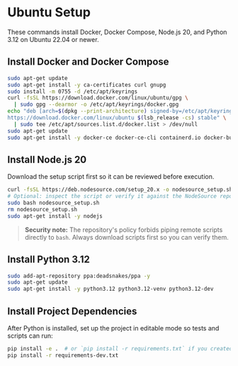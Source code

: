 # Ubuntu Setup

These commands install Docker, Docker Compose, Node.js 20, and Python 3.12 on Ubuntu 22.04 or newer.

## Install Docker and Docker Compose
```bash
sudo apt-get update
sudo apt-get install -y ca-certificates curl gnupg
sudo install -m 0755 -d /etc/apt/keyrings
curl -fsSL https://download.docker.com/linux/ubuntu/gpg \
  | sudo gpg --dearmor -o /etc/apt/keyrings/docker.gpg
echo "deb [arch=$(dpkg --print-architecture) signed-by=/etc/apt/keyrings/docker.gpg] \
https://download.docker.com/linux/ubuntu $(lsb_release -cs) stable" \
  | sudo tee /etc/apt/sources.list.d/docker.list > /dev/null
sudo apt-get update
sudo apt-get install -y docker-ce docker-ce-cli containerd.io docker-buildx-plugin docker-compose-plugin
```

## Install Node.js 20
Download the setup script first so it can be reviewed before execution.
```bash
curl -fsSL https://deb.nodesource.com/setup_20.x -o nodesource_setup.sh
# Optional: inspect the script or verify it against the NodeSource repository
sudo bash nodesource_setup.sh
rm nodesource_setup.sh
sudo apt-get install -y nodejs
```

> **Security note:** The repository's policy forbids piping remote scripts
> directly to `bash`. Always download scripts first so you can verify them.

## Install Python 3.12
```bash
sudo add-apt-repository ppa:deadsnakes/ppa -y
sudo apt-get update
sudo apt-get install -y python3.12 python3.12-venv python3.12-dev
```

## Install Project Dependencies

After Python is installed, set up the project in editable mode so tests and
scripts can run:

```bash
pip install -e .  # or `pip install -r requirements.txt` if you created one
pip install -r requirements-dev.txt
```

